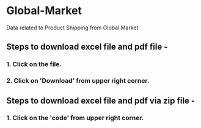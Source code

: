# Global-Market
Data related to Product Shipping from Global Market
## Steps to download excel file and pdf file -
### 1. Click on the file.
### 2. Click on 'Download' from upper right corner.

## Steps to download excel file and pdf via zip file -
### 1. Click on the 'code' from upper right corner.
